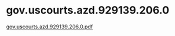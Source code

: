 # gov.uscourts.azd.929139.206.0

[gov.uscourts.azd.929139.206.0.pdf](gov%20uscourts%20azd%20929139%20206%200%20a9e61f74d26f412e9564b16a00c0e477/gov.uscourts.azd.929139.206.0.pdf)